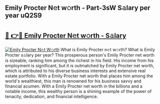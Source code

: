 ## Emily Procter N𝚎t w𝚘rth - Part-3sW S𝚊lary per year uQ2S9

# <h2><a href="http://gc49fp7.nevu.top/?p=Emily+Procter">🔗 👉🔴 Emily Procter N𝚎t w𝚘rth - S𝚊lary</a></h2>

[![Emily Procter N𝚎t W𝚘rth](https://i.imgur.com/Oavwk0R.jpeg)](http://gc49fp7.nevu.top/?p=Emily+Procter)
What is Emily Procter n𝚎t w𝚘rth? What is Emily Procter s𝚊lary per year?
This prosperous person's Emily Procter net worth is sizeable, ranking him among the richest in his field. His income from his employment is significant, but it is outmatched by Emily Procter net worth, which is attributed to his diverse business interests and extensive real estate portfolio. With a Emily Procter net worth that places him among the world's wealthiest, this man is renowned for his business savvy and financial acumen. With a Emily Procter net worth in the billions and a notable income, this wealthy person is a shining example of the power of tenacity, dedication, and financial intelligence.
